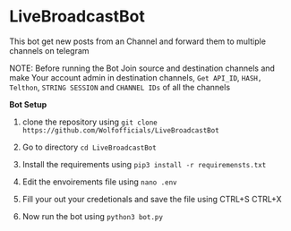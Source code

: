 # LiveBroadcastBot
This bot get new posts from an Channel and forward them to multiple channels on telegram 

NOTE: Before running the Bot Join source and destination channels and make Your account admin in destination channels, ```Get API_ID```, ```HASH, Telthon```, ```STRING SESSION``` and ```CHANNEL IDs``` of all the channels

**Bot Setup**
1. clone the repository using 
```git clone https://github.com/Wolfofficials/LiveBroadcastBot```

2. Go to directory
```cd LiveBroadcastBot```

3. Install the requirements using
```pip3 install -r requiremensts.txt```

4. Edit the envoirements file using
```nano .env```

5. Fill your out your credetionals and save the file using CTRL+S CTRL+X

6. Now run the bot using
```python3 bot.py```
